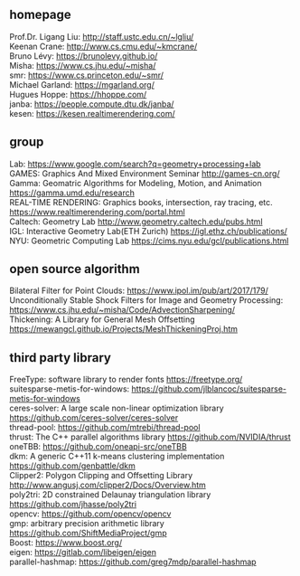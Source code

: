 ## homepage
Prof.Dr. Ligang Liu: <http://staff.ustc.edu.cn/~lgliu/>  
Keenan Crane: <http://www.cs.cmu.edu/~kmcrane/>  
Bruno Lévy: <https://brunolevy.github.io/>  
Misha: <https://www.cs.jhu.edu/~misha/>  
smr: <https://www.cs.princeton.edu/~smr/>  
Michael Garland: <https://mgarland.org/>  
Hugues Hoppe: <https://hhoppe.com/>  
janba: <https://people.compute.dtu.dk/janba/>  
kesen: <https://kesen.realtimerendering.com/>  

## group
Lab: <https://www.google.com/search?q=geometry+processing+lab>  
GAMES: Graphics And Mixed Environment Seminar <http://games-cn.org/>  
Gamma: Geomatric Algorithms for Modeling, Motion, and Animation <https://gamma.umd.edu/research>  
REAL-TIME RENDERING: Graphics books, intersection, ray tracing, etc. <https://www.realtimerendering.com/portal.html>  
Caltech: Geometry Lab <http://www.geometry.caltech.edu/pubs.html>  
IGL: Interactive Geometry Lab(ETH Zurich) <https://igl.ethz.ch/publications/>  
NYU: Geometric Computing Lab <https://cims.nyu.edu/gcl/publications.html>  

## open source algorithm
Bilateral Filter for Point Clouds: <https://www.ipol.im/pub/art/2017/179/>  
Unconditionally Stable Shock Filters for Image and Geometry Processing: <https://www.cs.jhu.edu/~misha/Code/AdvectionSharpening/>  
Thickening: A Library for General Mesh Offsetting <https://mewangcl.github.io/Projects/MeshThickeningProj.htm>  

## third party library
FreeType: software library to render fonts <https://freetype.org/>  
suitesparse-metis-for-windows: <https://github.com/jlblancoc/suitesparse-metis-for-windows>  
ceres-solver: A large scale non-linear optimization library <https://github.com/ceres-solver/ceres-solver>  
thread-pool: <https://github.com/mtrebi/thread-pool>  
thrust: The C++ parallel algorithms library <https://github.com/NVIDIA/thrust>  
oneTBB: <https://github.com/oneapi-src/oneTBB>  
dkm: A generic C++11 k-means clustering implementation <https://github.com/genbattle/dkm>  
Clipper2: Polygon Clipping and Offsetting Library <http://www.angusj.com/clipper2/Docs/Overview.htm>  
poly2tri: 2D constrained Delaunay triangulation library <https://github.com/jhasse/poly2tri>  
opencv: <https://github.com/opencv/opencv>  
gmp: arbitrary precision arithmetic library <https://github.com/ShiftMediaProject/gmp>  
Boost: <https://www.boost.org/>  
eigen: <https://gitlab.com/libeigen/eigen>  
parallel-hashmap: <https://github.com/greg7mdp/parallel-hashmap>  


